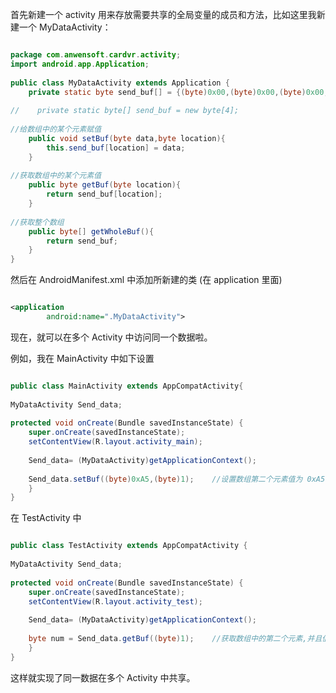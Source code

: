 首先新建一个 activity 用来存放需要共享的全局变量的成员和方法，比如这里我新建一个 MyDataActivity：

``` java

package com.anwensoft.cardvr.activity;
import android.app.Application;
 
public class MyDataActivity extends Application {
    private static byte send_buf[] = {(byte)0x00,(byte)0x00,(byte)0x00,(byte)0x00};
 
//    private static byte[] send_buf = new byte[4];
 
//给数组中的某个元素赋值
    public void setBuf(byte data,byte location){
        this.send_buf[location] = data;
    }
 
//获取数组中的某个元素值
    public byte getBuf(byte location){
        return send_buf[location];
    }
 
//获取整个数组
    public byte[] getWholeBuf(){
        return send_buf;
    }
}
```

然后在 AndroidManifest.xml 中添加所新建的类 (在 application 里面)

``` xml

<application
        android:name=".MyDataActivity">
```

现在，就可以在多个 Activity 中访问同一个数据啦。

例如，我在 MainActivity 中如下设置

``` Java

public class MainActivity extends AppCompatActivity{
 
MyDataActivity Send_data;
 
protected void onCreate(Bundle savedInstanceState) {
    super.onCreate(savedInstanceState);
    setContentView(R.layout.activity_main);
 
    Send_data= (MyDataActivity)getApplicationContext();
       
    Send_data.setBuf((byte)0xA5,(byte)1);    //设置数组第二个元素值为 0xA5；
    }
}
```

在 TestActivity 中
``` Java

public class TestActivity extends AppCompatActivity {
 
MyDataActivity Send_data;
 
protected void onCreate(Bundle savedInstanceState) {
    super.onCreate(savedInstanceState);
    setContentView(R.layout.activity_test);
 
    Send_data= (MyDataActivity)getApplicationContext();
 
    byte num = Send_data.getBuf((byte)1);    //获取数组中的第二个元素,并且值是 0xA5;
    }
}

```
这样就实现了同一数据在多个 Activity 中共享。

